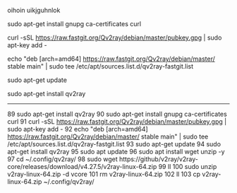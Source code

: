 oihoin
uikjguhnlok

sudo apt-get install gnupg ca-certificates curl

curl -sSL https://raw.fastgit.org/Qv2ray/debian/master/pubkey.gpg | sudo apt-key add -


echo "deb [arch=amd64] https://raw.fastgit.org/Qv2ray/debian/master/ stable main" | sudo tee /etc/apt/sources.list.d/qv2ray-fastgit.list

sudo apt-get update

sudo apt-get install qv2ray

---
89  sudo apt-get install qv2ray
   90  sudo apt-get install gnupg ca-certificates curl
   91  curl -sSL https://raw.fastgit.org/Qv2ray/debian/master/pubkey.gpg | sudo apt-key add -
   92  echo "deb [arch=amd64] https://raw.fastgit.org/Qv2ray/debian/master/ stable main" | sudo tee /etc/apt/sources.list.d/qv2ray-fastgit.list
   93  sudo apt-get update
   94  sudo apt-get install qv2ray
   95  sudo apt update
   96  sudo apt install wget unzip -y
   97  cd ~/.config/qv2ray/
   98  sudo wget https://github/v2ray/v2ray-core/releases/download/v4.27.5/v2ray-linux-64.zip
   99  ll
  100  sudo unzip v2ray-linux-64.zip -d vcore
  101  rm v2ray-linux-64.zip 
  102  ll
  103  cp v2ray-linux-64.zip ~/.config/qv2ray/
